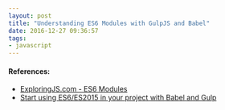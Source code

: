 ```yaml
---
layout: post
title: "Understanding ES6 Modules with GulpJS and Babel"
date: 2016-12-27 09:36:57
tags:
- javascript
---
```


#### References:

- [ExploringJS.com - ES6 Modules](http://exploringjs.com/es6/ch_modules.html)
- [Start using ES6/ES2015 in your project with Babel and Gulp](https://www.barbarianmeetscoding.com/blog/2016/02/21/start-using-es6-es2015-in-your-project-with-babel-and-gulp/)
